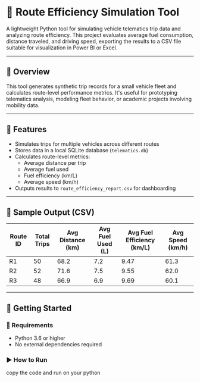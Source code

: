 # 🚚 Route Efficiency Simulation Tool

A lightweight Python tool for simulating vehicle telematics trip data and analyzing route efficiency. This project evaluates average fuel consumption, distance traveled, and driving speed, exporting the results to a CSV file suitable for visualization in Power BI or Excel.

---

## 📌 Overview

This tool generates synthetic trip records for a small vehicle fleet and calculates route-level performance metrics. It's useful for prototyping telematics analysis, modeling fleet behavior, or academic projects involving mobility data.

---

## 🧠 Features

- Simulates trips for multiple vehicles across different routes
- Stores data in a local SQLite database (`telematics.db`)
- Calculates route-level metrics:
  - Average distance per trip
  - Average fuel used
  - Fuel efficiency (km/L)
  - Average speed (km/h)
- Outputs results to `route_efficiency_report.csv` for dashboarding

---

## 📂 Sample Output (CSV)

| Route ID | Total Trips | Avg Distance (km) | Avg Fuel Used (L) | Avg Fuel Efficiency (km/L) | Avg Speed (km/h) |
|----------|--------------|-------------------|--------------------|-----------------------------|------------------|
| R1       | 50           | 68.2              | 7.2                | 9.47                        | 61.3             |
| R2       | 52           | 71.6              | 7.5                | 9.55                        | 62.0             |
| R3       | 48           | 66.9              | 6.9                | 9.69                        | 60.1             |

---

## 🚀 Getting Started

### 🔧 Requirements

- Python 3.6 or higher
- No external dependencies required

### ▶️ How to Run

copy the code and run on your python 
